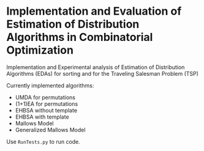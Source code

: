 # Implementation and Evaluation of Estimation of Distribution Algorithms in Combinatorial Optimization
Implementation and Experimental analysis of Estimation of Distribution Algorithms (EDAs) for sorting and for the Traveling Salesman Problem (TSP)

Currently implemented algorithms:
- UMDA for permutations
- (1+1)EA for permutations
- EHBSA without template
- EHBSA with template
- Mallows Model
- Generalized Mallows Model


Use `RunTests.py` to run code.
